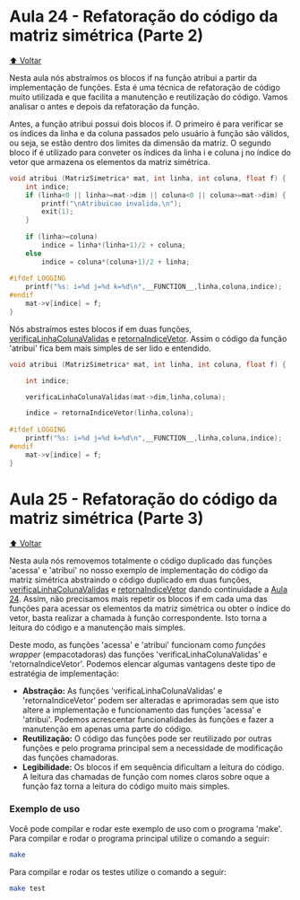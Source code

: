 # Aula 24 - Refatoração do código da matriz simétrica (Parte 2)

[:arrow_up: Voltar](https://github.com/Geofisicando/C-orientado-a-testes#%C3%ADndice)

Nesta aula nós abstraímos os blocos if na função atribui a partir da implementação de funções. Esta é uma técnica de refatoração de código muito utilizada e que facilita a manutenção e reutilização do código. Vamos analisar o antes e depois da refatoração da função.

Antes, a função atribui possui dois blocos if. O primeiro é para verificar se os índices da linha e da coluna passados pelo usuário à função são válidos, ou seja, se estão dentro dos limites da dimensão da matriz. O segundo bloco if é utilizado para conveter os índices da linha i e coluna j no índice do vetor que armazena os elementos da matriz simétrica.

```c
void atribui (MatrizSimetrica* mat, int linha, int coluna, float f) {
    int indice;
    if (linha<0 || linha>=mat->dim || coluna<0 || coluna>=mat->dim) {
        printf("\nAtribuicao invalida.\n");
        exit(1);
    }
    
    if (linha>=coluna)
        indice = linha*(linha+1)/2 + coluna;
    else
        indice = coluna*(coluna+1)/2 + linha;
   
#ifdef LOGGING 
    printf("%s: i=%d j=%d k=%d\n",__FUNCTION__,linha,coluna,indice);
#endif
    mat->v[indice] = f;
}
```

Nós abstraímos estes blocos if em duas funções, [verificaLinhaColunaValidas](https://github.com/Geofisicando/C-orientado-a-testes/blob/d02a50391b14e2d51f11d10f6818fa58ecfc6ee4/exemplos/matrizSimetricaRefatoracao/codigo_duplicado/matriz.c#L32) e [retornaIndiceVetor](https://github.com/Geofisicando/C-orientado-a-testes/blob/d02a50391b14e2d51f11d10f6818fa58ecfc6ee4/exemplos/matrizSimetricaRefatoracao/codigo_duplicado/matriz.c#L41). Assim o código da função 'atribui' fica bem mais simples de ser lido e entendido.

```c
void atribui (MatrizSimetrica* mat, int linha, int coluna, float f) {

	int indice;

	verificaLinhaColunaValidas(mat->dim,linha,coluna);

	indice = retornaIndiceVetor(linha,coluna);
  
#ifdef LOGGING 
	printf("%s: i=%d j=%d k=%d\n",__FUNCTION__,linha,coluna,indice);
#endif
	mat->v[indice] = f;
}
 ```

# Aula 25 - Refatoração do código da matriz simétrica (Parte 3)

[:arrow_up: Voltar](https://github.com/Geofisicando/C-orientado-a-testes#%C3%ADndice)

Nesta aula nós removemos totalmente o código duplicado das funções 'acessa' e 'atribui' no nosso exemplo de implementação do código da matriz simétrica abstraindo o código duplicado em duas funções, [verificaLinhaColunaValidas](https://github.com/Geofisicando/C-orientado-a-testes/blob/d02a50391b14e2d51f11d10f6818fa58ecfc6ee4/exemplos/matrizSimetricaRefatoracao/codigo_duplicado/matriz.c#L32) e [retornaIndiceVetor](https://github.com/Geofisicando/C-orientado-a-testes/blob/d02a50391b14e2d51f11d10f6818fa58ecfc6ee4/exemplos/matrizSimetricaRefatoracao/codigo_duplicado/matriz.c#L41) dando continuidade a [Aula 24](https://github.com/Geofisicando/C-orientado-a-testes/tree/main/exemplos/matrizSimetricaRefatoracao/codigo_duplicado#aula-24---refatora%C3%A7%C3%A3o-do-c%C3%B3digo-da-matriz-sim%C3%A9trica-parte-2). Assim, não precisamos mais repetir os blocos if em cada uma das funções para acessar os elementos da matriz simétrica ou obter o índice do vetor, basta realizar a chamada à função correspondente. Isto torna a leitura do código e a manutenção mais simples.

Deste modo, as funções 'acessa' e 'atribui' funcionam como _funções wrapper_ (empacotadoras) das funções 'verificaLinhaColunaValidas' e 'retornaIndiceVetor'. Podemos elencar algumas vantagens deste tipo de estratégia de implementação:

* **Abstração:** As funções 'verificaLinhaColunaValidas' e 'retornaIndiceVetor' podem ser alteradas e aprimoradas sem que isto altere a implementação e funcionamento das funções 'acessa' e 'atribui'. Podemos acrescentar funcionalidades às funções e fazer a manutenção em apenas uma parte do código.
* **Reutilização:** O código das funções pode ser reutilizado por outras funções e pelo programa principal sem a necessidade de modificação das funções chamadoras.
* **Legibilidade:** Os blocos if em sequência dificultam a leitura do código. A leitura das chamadas de função com nomes claros sobre oque a função faz torna a leitura do código muito mais simples.

### Exemplo de uso

Você pode compilar e rodar este exemplo de uso com o programa 'make'. Para compilar e rodar o programa principal utilize o comando a seguir:

```sh
make
```

Para compilar e rodar os testes utilize o comando a seguir:

```sh
make test
```

